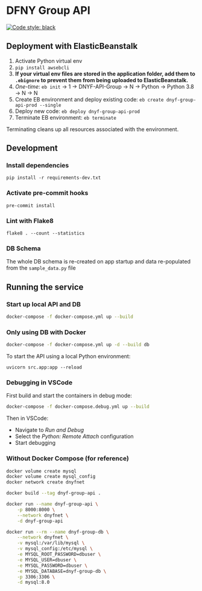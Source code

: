 # DFNY Group API

[![Code style: black](https://img.shields.io/badge/code%20style-black-000000.svg)](https://github.com/psf/black)

## Deployment with ElasticBeanstalk

1. Activate Python virtual env
2. `pip install awsebcli`
3. **If your virtual env files are stored in the application folder, add them to `.ebignore` to prevent them from being uploaded to ElasticBeanstalk.**
4. *One-time*: `eb init` -> 1 -> DNYF-API-Group -> N -> Python -> Python 3.8 -> N -> N
5. Create EB environment and deploy existing code: `eb create dnyf-group-api-prod --single`
6. Deploy new code: `eb deploy dnyf-group-api-prod`
7. Terminate EB environment: `eb terminate`

Terminating cleans up all resources associated with the environment.

## Development
### Install dependencies
```
pip install -r requirements-dev.txt
```

### Activate pre-commit hooks
```
pre-commit install
```

### Lint with Flake8
```
flake8 . --count --statistics
```

### DB Schema
The whole DB schema is re-created on app startup and data re-populated from the `sample_data.py` file

## Running the service
### Start up local API and DB
```bash
docker-compose -f docker-compose.yml up --build
```

### Only using DB with Docker
```bash
docker-compose -f docker-compose.yml up -d --build db
```

To start the API using a local Python environment:
```
uvicorn src.app:app --reload
```

### Debugging in VSCode
First build and start the containers in debug mode:
```bash
docker-compose -f docker-compose.debug.yml up --build
```

Then in VSCode:
- Navigate to *Run and Debug*
- Select the *Python: Remote Attach* configuration
- Start debugging

### Without Docker Compose (for reference)
```bash
docker volume create mysql
docker volume create mysql_config
docker network create dnyfnet
```

```bash
docker build --tag dnyf-group-api .
```

```bash
docker run --name dnyf-group-api \
    -p 8000:8000 \
    --network dnyfnet \
    -d dnyf-group-api
```

```bash
docker run --rm --name dnyf-group-db \
    --network dnyfnet \
    -v mysql:/var/lib/mysql \
    -v mysql_config:/etc/mysql \
    -e MYSQL_ROOT_PASSWORD=dbuser \
    -e MYSQL_USER=dbuser \
    -e MYSQL_PASSWORD=dbuser \
    -e MYSQL_DATABASE=dnyf-group-db \
    -p 3306:3306 \
    -d mysql:8.0
```
